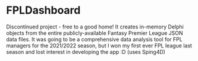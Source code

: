 # FPLDashboard
Discontinued project - free to a good home!
It creates in-memory Delphi objects from the entire publicly-available Fantasy Premier League JSON data files. It was going to be a comprehensive data analysis tool for FPL managers for the 2021/2022 season, but I won my first ever FPL league last season and lost interest in developing the app :D 
(uses Sping4D)
